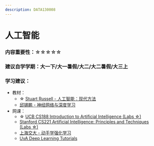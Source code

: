```yaml
---
description: DATA130008
---
```


# 人工智能

### 内容重要性：☆☆☆☆☆

### 建议自学学期：大一下/大一暑假/大二/大二暑假/大三上

### 学习建议：

* 教材：
  * ☆ [Stuart Russell - 人工智能：现代方法](https://book.douban.com/subject/36152133/)
  * [邱锡鹏 - 神经网络与深度学习](https://book.douban.com/subject/35044046/)
* 网课：
  * ☆ [UCB CS188 Introduction to Artificial Intelligence (Labs ☆)](https://csdiy.wiki/%E4%BA%BA%E5%B7%A5%E6%99%BA%E8%83%BD/CS188/)
  * [Stanford CS221 Artificial Intelligence: Principles and Techniques (Labs ☆)](https://www.bilibili.com/video/BV1Rt4y1B7WT)
  * [上海交大 - 动手学强化学习](https://hrl.boyuai.com/)
  * [UvA Deep Learning Tutorials](https://uvadlc-notebooks.readthedocs.io/en/latest/index.html)

